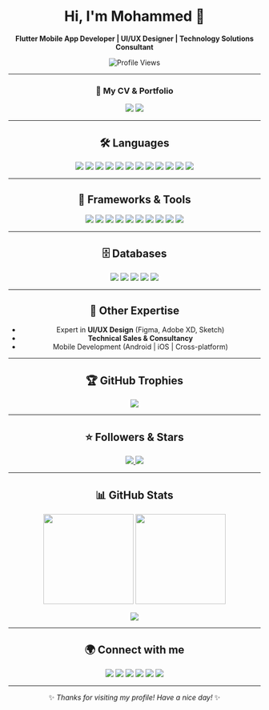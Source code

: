 <!-- README -->
<div align="center">

# Hi, I'm Mohammed 👋
**Flutter Mobile App Developer | UI/UX Designer | Technology Solutions Consultant**

![Profile Views](https://komarev.com/ghpvc/?username=MOHAMMED-ALHASEKI&color=blue)

---

### 📄 My CV & Portfolio
<a href="CV_LINK" target="_blank"><img src="https://img.shields.io/badge/My%20CV-PDF-green?style=for-the-badge&logo=adobe"></a>
<a href="https://mohammed-alhaseki.github.io/Mohammed-Portfolio/" target="_blank"><img src="https://img.shields.io/badge/My%20Portfolio-Website-blue?style=for-the-badge&logo=vercel"></a>

---

## 🛠️ Languages
<p>
  <img src="https://img.shields.io/badge/Dart-0175C2?style=for-the-badge&logo=dart&logoColor=white"/>
  <img src="https://img.shields.io/badge/Python-3776AB?style=for-the-badge&logo=python&logoColor=white"/>
  <img src="https://img.shields.io/badge/C++-00599C?style=for-the-badge&logo=cplusplus&logoColor=white"/>
  <img src="https://img.shields.io/badge/C%23-239120?style=for-the-badge&logo=c-sharp&logoColor=white"/>
  <img src="https://img.shields.io/badge/Visual%20Basic-512BD4?style=for-the-badge&logo=.net&logoColor=white"/>
  <img src="https://img.shields.io/badge/Java-007396?style=for-the-badge&logo=java&logoColor=white"/>
  <img src="https://img.shields.io/badge/Kotlin-7F52FF?style=for-the-badge&logo=kotlin&logoColor=white"/>
  <img src="https://img.shields.io/badge/Swift-FA7343?style=for-the-badge&logo=swift&logoColor=white"/>
  <img src="https://img.shields.io/badge/HTML5-E34F26?style=for-the-badge&logo=html5&logoColor=white"/>
  <img src="https://img.shields.io/badge/CSS3-1572B6?style=for-the-badge&logo=css3&logoColor=white"/>
  <img src="https://img.shields.io/badge/JavaScript-F7DF1E?style=for-the-badge&logo=javascript&logoColor=black"/>
  <img src="https://img.shields.io/badge/PHP-777BB4?style=for-the-badge&logo=php&logoColor=white"/>
</p>

---

## 🚀 Frameworks & Tools
<p>
  <img src="https://img.shields.io/badge/Flutter-02569B?style=for-the-badge&logo=flutter&logoColor=white"/>
  <img src="https://img.shields.io/badge/Qt-41CD52?style=for-the-badge&logo=qt&logoColor=white"/>
  <img src="https://img.shields.io/badge/.NET-512BD4?style=for-the-badge&logo=dotnet&logoColor=white"/>
  <img src="https://img.shields.io/badge/Node.js-339933?style=for-the-badge&logo=node.js&logoColor=white"/>
  <img src="https://img.shields.io/badge/Django-092E20?style=for-the-badge&logo=django&logoColor=white"/>
  <img src="https://img.shields.io/badge/Flask-000000?style=for-the-badge&logo=flask&logoColor=white"/>
  <img src="https://img.shields.io/badge/Spring-6DB33F?style=for-the-badge&logo=spring&logoColor=white"/>
  <img src="https://img.shields.io/badge/Bootstrap-7952B3?style=for-the-badge&logo=bootstrap&logoColor=white"/>
  <img src="https://img.shields.io/badge/TailwindCSS-06B6D4?style=for-the-badge&logo=tailwindcss&logoColor=white"/>
  <img src="https://img.shields.io/badge/React-20232A?style=for-the-badge&logo=react&logoColor=61DAFB"/>
</p>

---

## 🗄️ Databases
<p>
  <img src="https://img.shields.io/badge/MySQL-4479A1?style=for-the-badge&logo=mysql&logoColor=white"/>
  <img src="https://img.shields.io/badge/PostgreSQL-336791?style=for-the-badge&logo=postgresql&logoColor=white"/>
  <img src="https://img.shields.io/badge/MongoDB-47A248?style=for-the-badge&logo=mongodb&logoColor=white"/>
  <img src="https://img.shields.io/badge/Firebase-FFCA28?style=for-the-badge&logo=firebase&logoColor=black"/>
  <img src="https://img.shields.io/badge/SQLite-003B57?style=for-the-badge&logo=sqlite&logoColor=white"/>
</p>

---

## 🎨 Other Expertise
- Expert in **UI/UX Design** (Figma, Adobe XD, Sketch)  
- **Technical Sales & Consultancy**  
- Mobile Development (Android | iOS | Cross-platform)  

---

## 🏆 GitHub Trophies
<p align="center">
  <img src="https://github-profile-trophy.vercel.app/?username=MOHAMMED-ALHASEKI&theme=darkhub&no-frame=true&margin-w=15&margin-h=15"/>
</p>

---

## ⭐ Followers & Stars
<p align="center">
  <a href="https://github.com/MOHAMMED-ALHASEKI?tab=followers">
    <img src="https://img.shields.io/github/followers/MOHAMMED-ALHASEKI?label=Followers&style=for-the-badge&logo=github"/>
  </a>
  <a href="https://github.com/MOHAMMED-ALHASEKI?tab=repositories">
    <img src="https://img.shields.io/github/stars/MOHAMMED-ALHASEKI?label=Stars&style=for-the-badge&logo=github"/>
  </a>
</p>

---

## 📊 GitHub Stats
<p align="center">
  <img src="https://github-readme-stats.vercel.app/api?username=MOHAMMED-ALHASEKI&show_icons=true&theme=dark&count_private=true" height="180em"/>
  <img src="https://github-readme-stats.vercel.app/api/top-langs/?username=MOHAMMED-ALHASEKI&layout=compact&theme=dark" height="180em"/>
</p>

<p align="center">
  <img src="https://github-readme-streak-stats.herokuapp.com/?user=MOHAMMED-ALHASEKI&theme=dark"/>
</p>

---

## 🌍 Connect with me
<p align="center">
  <a href="mailto:mohammedalhaseki@gmail.com"><img src="https://img.shields.io/badge/Email-D14836?style=for-the-badge&logo=gmail&logoColor=white"/></a>
  <a href="https://www.linkedin.com/in/mohammedalhaseki-055668336"><img src="https://img.shields.io/badge/LinkedIn-0A66C2?style=for-the-badge&logo=linkedin&logoColor=white"/></a>
  <a href="https://github.com/MOHAMMED-ALHASEKI"><img src="https://img.shields.io/badge/GitHub-181717?style=for-the-badge&logo=github&logoColor=white"/></a>
  <a href="https://twitter.com/YOUR_TWITTER"><img src="https://img.shields.io/badge/Twitter-1DA1F2?style=for-the-badge&logo=twitter&logoColor=white"/></a>
  <a href="https://www.behance.net/YOUR_BEHANCE"><img src="https://img.shields.io/badge/Behance-1769FF?style=for-the-badge&logo=behance&logoColor=white"/></a>
  <a href="https://dribbble.com/YOUR_DRIBBBLE"><img src="https://img.shields.io/badge/Dribbble-EA4C89?style=for-the-badge&logo=dribbble&logoColor=white"/></a>
</p>

---

✨ *Thanks for visiting my profile! Have a nice day!* ✨  

</div>
